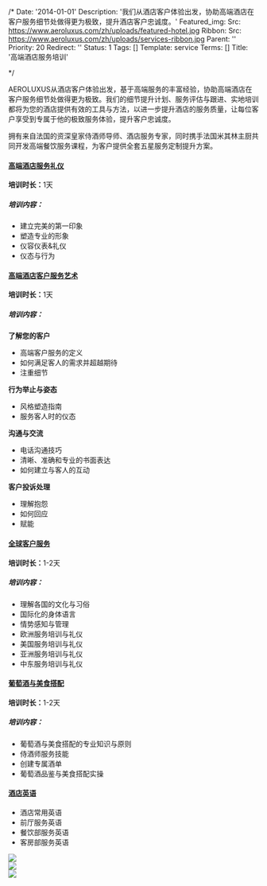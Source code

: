 /*
Date: '2014-01-01'
Description: '我们从酒店客户体验出发，协助高端酒店在客户服务细节处做得更为极致，提升酒店客户忠诚度。'
Featured_img:
  Src: https://www.aeroluxus.com/zh/uploads/featured-hotel.jpg
Ribbon:
  Src: https://www.aeroluxus.com/zh/uploads/services-ribbon.jpg
Parent: ''
Priority: 20
Redirect: ''
Status: 1
Tags: []
Template: service
Terms: []
Title: '高端酒店服务培训'

*/
<p>AEROLUXUS从酒店客户体验出发，基于高端服务的丰富经验，协助高端酒店在客户服务细节处做得更为极致。我们的细节提升计划、服务评估与跟进、实地培训都将为您的酒店提供有效的工具与方法，以进一步提升酒店的服务质量，让每位客户享受到专属于他的极致服务体验，提升客户忠诚度。</p>
<p>拥有来自法国的资深皇家侍酒师导师、酒店服务专家，同时携手法国米其林主厨共同开发高端餐饮服务课程，为客户提供全套五星服务定制提升方案。</p>
<div class="p-4">
  <h4 class="pb-2">
    <a data-toggle="collapse"
       href="#COLLAPSE-1"
       role="button">
      高端酒店服务礼仪
    </a>
  </h4>
  <div id="COLLAPSE-1"
       class="collapse pb-4">
    <p><b>培训时长：</b>1天</p>
    <h5>培训内容：</h5>
    <ul>
      <li>建立完美的第一印象</li>
      <li>塑造专业的形象</li>
      <li>仪容仪表&礼仪</li>
      <li>仪态与行为</li>
    </ul>
  </div>
  <h4 class="pb-2">
    <a data-toggle="collapse"
       href="#COLLAPSE-2"
       role="button">
      高端酒店客户服务艺术
    </a>
  </h4>
  <div id="COLLAPSE-2"
       class="collapse pb-4">
    <p><b>培训时长：</b>1天</p>
    <h5>培训内容：</h5>
    <div class="row">
      <div class="col-6">
        <p><b>了解您的客户</b></p>
      </div>
      <div class="col-6">
        <ul>
          <li>高端客户服务的定义</li>
          <li>如何满足客人的需求并超越期待</li>
          <li>注重细节</li>
        </ul>
      </div>
    </div>
    <div class="row">
      <div class="col-6">
        <p><b>行为举止与姿态</b></p>
      </div>
      <div class="col-6">
        <ul>
          <li>风格塑造指南</li>
          <li>服务客人时的仪态</li>
        </ul>
      </div>
    </div>
    <div class="row">
      <div class="col-6">
        <p><b>沟通与交流</b></p>
      </div>
      <div class="col-6">
        <ul>
          <li>电话沟通技巧</li>
          <li>清晰、准确和专业的书面表达</li>
          <li>如何建立与客人的互动</li>
        </ul>
      </div>
    </div>
    <div class="row">
      <div class="col-6">
        <p><b>客户投诉处理</b></p>
      </div>
      <div class="col-6">
        <ul>
          <li>理解抱怨</li>
          <li>如何回应</li>
          <li>赋能</li>
        </ul>
      </div>
    </div>
  </div>
  <h4 class="pb-2">
    <a data-toggle="collapse"
       href="#COLLAPSE-3"
       role="button">
      全球客户服务
    </a>
  </h4>
  <div id="COLLAPSE-3"
       class="collapse pb-4">
    <p><b>培训时长：</b>1-2天</p>
    <h5>培训内容：</h5>
    <ul>
      <li>理解各国的文化与习俗</li>
      <li>国际化的身体语言</li>
      <li>情势感知与管理</li>
      <li>欧洲服务培训与礼仪</li>
      <li>美国服务培训与礼仪</li>
      <li>亚洲服务培训与礼仪</li>
      <li>中东服务培训与礼仪</li>
    </ul>
  </div>
  <h4 class="pb-2">
    <a data-toggle="collapse"
       href="#COLLAPSE-4"
       role="button">
      葡萄酒与美食搭配
    </a>
  </h4>
  <div id="COLLAPSE-4"
       class="collapse pb-4">
    <p><b>培训时长：</b>1-2天</p>
    <h5>培训内容：</h5>
    <ul>
      <li>葡萄酒与美食搭配的专业知识与原则</li>
      <li>侍酒师服务技能</li>
      <li>创建专属酒单</li>
      <li>葡萄酒品鉴与美食搭配实操</li>
    </ul>
  </div>
  <h4 class="pb-2">
    <a data-toggle="collapse"
       href="#COLLAPSE-5"
       role="button">
      酒店英语
    </a>
  </h4>
  <div id="COLLAPSE-5"
       class="collapse pb-4">
    <ul>
      <li>酒店常用英语</li>
      <li>前厅服务英语</li>
      <li>餐饮部服务英语</li>
      <li>客房部服务英语</li>
    </ul>
  </div>
</div>
<div class="row">
  <div class="col-sm-4 py-2 text-center">
    <a class="gallery" href="[%uploads%]/services-hotel-1.jpg">
      <img src="[%uploads%]/services-hotel-1.jpg">
    </a>
  </div>
  <div class="col-sm-4 py-2 text-center">
    <a class="gallery" href="[%uploads%]/services-hotel-2.jpg">
      <img src="[%uploads%]/services-hotel-2.jpg">
    </a>
  </div>
  <div class="col-sm-4 py-2 text-center">
    <a class="gallery" href="[%uploads%]/services-hotel-3.jpg">
      <img src="[%uploads%]/services-hotel-3.jpg">
    </a>
  </div>
</div>